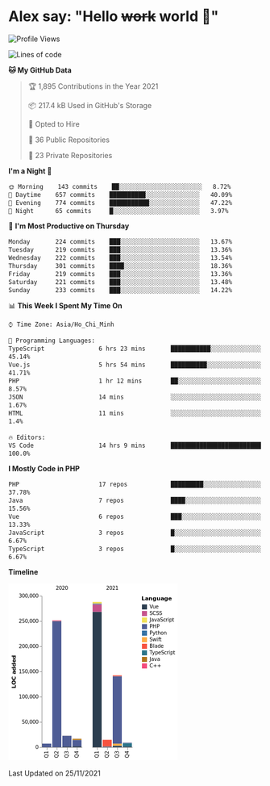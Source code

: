 # Alex say: "Hello ~~work~~ world 🐾"

<!--START_SECTION:waka-->
![Profile Views](http://img.shields.io/badge/Profile%20Views-0-blue)

![Lines of code](https://img.shields.io/badge/From%20Hello%20World%20I%27ve%20Written-752463%20lines%20of%20code-blue)

**🐱 My GitHub Data** 

> 🏆 1,895 Contributions in the Year 2021
 > 
> 📦 217.4 kB Used in GitHub's Storage 
 > 
> 💼 Opted to Hire
 > 
> 📜 36 Public Repositories 
 > 
> 🔑 23 Private Repositories  
 > 
**I'm a Night 🦉** 

```text
🌞 Morning    143 commits    ██░░░░░░░░░░░░░░░░░░░░░░░   8.72% 
🌆 Daytime    657 commits    ██████████░░░░░░░░░░░░░░░   40.09% 
🌃 Evening    774 commits    ███████████░░░░░░░░░░░░░░   47.22% 
🌙 Night      65 commits     █░░░░░░░░░░░░░░░░░░░░░░░░   3.97%

```
📅 **I'm Most Productive on Thursday** 

```text
Monday       224 commits    ███░░░░░░░░░░░░░░░░░░░░░░   13.67% 
Tuesday      219 commits    ███░░░░░░░░░░░░░░░░░░░░░░   13.36% 
Wednesday    222 commits    ███░░░░░░░░░░░░░░░░░░░░░░   13.54% 
Thursday     301 commits    ████░░░░░░░░░░░░░░░░░░░░░   18.36% 
Friday       219 commits    ███░░░░░░░░░░░░░░░░░░░░░░   13.36% 
Saturday     221 commits    ███░░░░░░░░░░░░░░░░░░░░░░   13.48% 
Sunday       233 commits    ███░░░░░░░░░░░░░░░░░░░░░░   14.22%

```


📊 **This Week I Spent My Time On** 

```text
⌚︎ Time Zone: Asia/Ho_Chi_Minh

💬 Programming Languages: 
TypeScript               6 hrs 23 mins       ███████████░░░░░░░░░░░░░░   45.14% 
Vue.js                   5 hrs 54 mins       ██████████░░░░░░░░░░░░░░░   41.71% 
PHP                      1 hr 12 mins        ██░░░░░░░░░░░░░░░░░░░░░░░   8.57% 
JSON                     14 mins             ░░░░░░░░░░░░░░░░░░░░░░░░░   1.67% 
HTML                     11 mins             ░░░░░░░░░░░░░░░░░░░░░░░░░   1.4%

🔥 Editors: 
VS Code                  14 hrs 9 mins       █████████████████████████   100.0%

```

**I Mostly Code in PHP** 

```text
PHP                      17 repos            █████████░░░░░░░░░░░░░░░░   37.78% 
Java                     7 repos             ████░░░░░░░░░░░░░░░░░░░░░   15.56% 
Vue                      6 repos             ███░░░░░░░░░░░░░░░░░░░░░░   13.33% 
JavaScript               3 repos             █░░░░░░░░░░░░░░░░░░░░░░░░   6.67% 
TypeScript               3 repos             █░░░░░░░░░░░░░░░░░░░░░░░░   6.67%

```


**Timeline**

![Chart not found](https://raw.githubusercontent.com/alexzvn/alexzvn/main/charts/bar_graph.png) 


 Last Updated on 25/11/2021
<!--END_SECTION:waka-->
